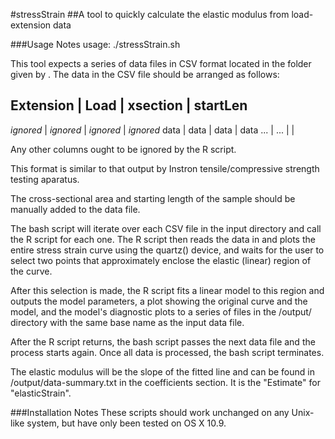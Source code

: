 #stressStrain
##A tool to quickly calculate the elastic modulus from load-extension data


###Usage Notes
    usage: ./stressStrain.sh <path>

This tool expects a series of data files in CSV format located in the folder given by <path>. The data in the CSV file should be arranged as follows:

Extension	|	Load		|	xsection	|	startLen
---------------------------------------------------------
*ignored*	|	*ignored*	|	*ignored*	|	*ignored*
data		|	data		|	data		|	data
...			|	...			|				|

Any other columns ought to be ignored by the R script.

This format is similar to that output by Instron tensile/compressive strength testing aparatus.

The cross-sectional area and starting length of the sample should be manually added to the data file.

The bash script will iterate over each CSV file in the input directory and call the R script for each one. The R script then reads the data in and plots the entire stress strain curve using the quartz() device, and waits for the user to select two points that approximately enclose the elastic (linear) region of the curve.

After this selection is made, the R script fits a linear model to this region and outputs the model parameters, a plot showing the original curve and the model, and the model's diagnostic plots to a series of files in the <path>/output/ directory with the same base name as the input data file.

After the R script returns, the bash script passes the next data file and the process starts again. Once all data is processed, the bash script terminates.

The elastic modulus will be the slope of the fitted line and can be found in <path>/output/data-summary.txt in the coefficients section. It is the "Estimate" for "elasticStrain".

###Installation Notes
These scripts should work unchanged on any Unix-like system, but have only been tested on OS X 10.9.